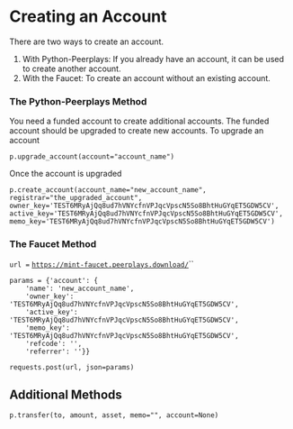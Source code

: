 # Creating an Account

There are two ways to create an account.

1. With Python-Peerplays: If you already have an account, it can be used to create another account.
2. With the Faucet: To create an account without an existing account.

### The Python-Peerplays Method

You need a funded account to create additional accounts. The funded account should be upgraded to create new accounts. To upgrade an account

```
p.upgrade_account(account="account_name")
```

Once the account is upgraded

`p.create_account(account_name="new_account_name", registrar="the_upgraded_account", owner_key='TEST6MRyAjQq8ud7hVNYcfnVPJqcVpscN5So8BhtHuGYqET5GDW5CV', active_key='TEST6MRyAjQq8ud7hVNYcfnVPJqcVpscN5So8BhtHuGYqET5GDW5CV', memo_key='TEST6MRyAjQq8ud7hVNYcfnVPJqcVpscN5So8BhtHuGYqET5GDW5CV')`

### The Faucet Method

`url =` [`https://mint-faucet.peerplays.download/`](https://mint-faucet.peerplays.download/)``

```
params = {'account': {
    'name': 'new_account_name',
    'owner_key': 'TEST6MRyAjQq8ud7hVNYcfnVPJqcVpscN5So8BhtHuGYqET5GDW5CV',
    'active_key': 'TEST6MRyAjQq8ud7hVNYcfnVPJqcVpscN5So8BhtHuGYqET5GDW5CV',
    'memo_key': 'TEST6MRyAjQq8ud7hVNYcfnVPJqcVpscN5So8BhtHuGYqET5GDW5CV',
    'refcode': '',
    'referrer': ''}}
```

`requests.post(url, json=params)`

## Additional Methods

```
p.transfer(to, amount, asset, memo="", account=None)
```
